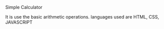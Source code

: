 Simple Calculator 

It is use the basic arithmetic operations.
languages used are HTML, CSS, JAVASCRIPT
